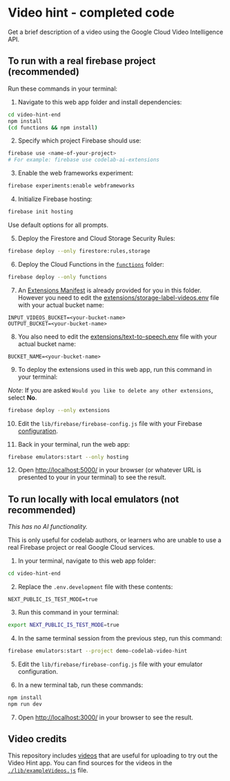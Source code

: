 # Video hint - completed code

Get a brief description of a video using the Google Cloud Video Intelligence API.

## To run with a real firebase project (recommended)

Run these commands in your terminal:

1. Navigate to this web app folder and install dependencies:

```sh
cd video-hint-end
npm install
(cd functions && npm install)
```

2. Specify which project Firebase should use:

```sh
firebase use <name-of-your-project>
# For example: firebase use codelab-ai-extensions
```

3. Enable the web frameworks experiment:

```sh
firebase experiments:enable webframeworks
```

4. Initialize Firebase hosting:

```sh
firebase init hosting
```

Use default options for all prompts.

5. Deploy the Firestore and Cloud Storage Security Rules:

```sh
firebase deploy --only firestore:rules,storage
```

6. Deploy the Cloud Functions in the [`functions`](./functions/) folder:

```sh
firebase deploy --only functions
```

7. An [Extensions Manifest](https://firebase.google.com/docs/extensions/manifest) is already provided for you in this folder. However you need to edit the [extensions/storage-label-videos.env](./extensions/storage-label-videos.env) file with your actual bucket name:

```
INPUT_VIDEOS_BUCKET=<your-bucket-name>
OUTPUT_BUCKET=<your-bucket-name>
```

8. You also need to edit the [extensions/text-to-speech.env](./extensions/text-to-speech.env) file with your actual bucket name:

```
BUCKET_NAME=<your-bucket-name>
```

9. To deploy the extensions used in this web app, run this command in your terminal:

_Note_: If you are asked `Would you like to delete any other extensions`, select **No**.

```sh
firebase deploy --only extensions
```

10. Edit the `lib/firebase/firebase-config.js` file with your Firebase [configuration](https://console.firebase.google.com/u/0/project/_/settings/general).

11. Back in your terminal, run the web app:

```sh
firebase emulators:start --only hosting
```

12. Open [http://localhost:5000/](http://localhost:5000/) in your browser (or whatever URL is presented to your in your terminal) to see the result.

## To run locally with local emulators (not recommended)

_This has no AI functionality._

This is only useful for codelab authors, or learners who are unable to use a real Firebase project or real Google Cloud services.

1. In your terminal, navigate to this web app folder:

```sh
cd video-hint-end
```

2. Replace the `.env.development` file with these contents:

```
NEXT_PUBLIC_IS_TEST_MODE=true
```

3. Run this command in your terminal:

```sh
export NEXT_PUBLIC_IS_TEST_MODE=true
```

4. In the same terminal session from the previous step, run this command:

```sh
firebase emulators:start --project demo-codelab-video-hint
```

5. Edit the `lib/firebase/firebase-config.js` file with your emulator configuration.

6. In a new terminal tab, run these commands:

```sh
npm install
npm run dev
```

7. Open [http://localhost:3000/](http://localhost:3000/) in your browser to see the result.

## Video credits

This repository includes [videos](./public/videos/) that are useful for uploading to try out the Video Hint app. You can find sources for the videos in the [`./lib/exampleVideos.js`](./lib/exampleVideos.js) file.
